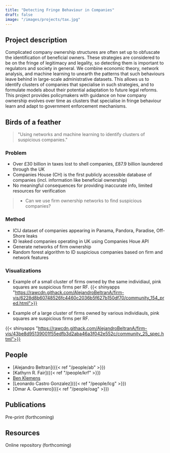 ```yaml
---
title: "Detecting Fringe Behaviour in Companies"
draft: false
image: "/images/projects/tax.jpg"
---
```



## Project description

Complicated company ownership structures are often set up to obfuscate the identification of beneficial owners.
These strategies are considered to be on the fringe of legitimacy and legality, so detecting them is important to regulators and society in general.
We combine economic theory, network analysis, and machine learning to unearth the patterns that such behaviours leave behind in large-scale administrative datasets.
This allows us to identify clusters of companies that specialise in such strategies, and to formulate models about their potential adaptation to future legal reforms. 
This project provides policymakers with guidance on how company ownership evolves over time as clusters that specialise in fringe behaviour learn and adapt to government enforcement mechanisms.  

## Birds of a feather


> "Using networks and machine learning to identify clusters of suspicious companies."


### Problem
* Over £30 billion in taxes lost to shell companies, £87.9 billion laundered through the UK 
* Companies House (CH) is the first publicly accessible database of companies (incl. information like beneficial ownership)
* No meaningful consequences for providing inaccurate info, limited resources for verification
> * Can we use firm ownership networks to find suspicious companies?


### Method

* ICIJ dataset of companies appearing in Panama, Pandora, Paradise, Off-Shore leaks
* ID leaked companies operating in UK using Companies Houe API
* Generate networks of firm ownership
* Random forest algorithm to ID suspicious companies based on firm and network features

### Visualizations

* Example of a small cluster of firms owned by the same individiaul, pink squares are suspicious firms per RF.
{{< shinyapps "https://rawcdn.githack.com/AlejandroBeltranA/firm-vis/6228d8b60748526fc4460c2036b5f627b150df70/community_154_pred.html">}}


* Example of a large cluster of firms owned by various individiauls, pink squares are suspicious firms per RF.

{{< shinyapps "https://rawcdn.githack.com/AlejandroBeltranA/firm-vis/43be8d95139001f55edfb3d2aba46a3f042e552c/community_25_spec.html">}}



## People

* [Alejandro Beltran]({{< ref "/people/ab" >}}) 
* [Kathyrn R. Fair]({{< ref "/people/krf" >}}) 
* [Ben Klemens](https://ben.klemens.org/) 
* [Leonardo Castro Gonzalez]({{< ref "/people/lcg" >}}) 
* [Omar A. Guerrero]({{< ref "/people/oag" >}}) 

## Publications

Pre-print (forthcoming)

## Resources

Online repository (forthcoming)
